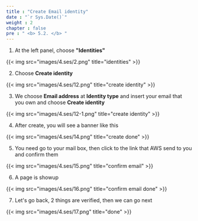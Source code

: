 ```yaml
---
title : "Create Email identity"
date : "`r Sys.Date()`"
weight : 2
chapter : false
pre : " <b> 5.2. </b> "
---
```


1. At the left panel, choose **"Identities"**

{{< img src="images/4.ses/2.png" title="identities" >}}

2. Choose **Create identity**

{{< img src="images/4.ses/12.png" title="create identity" >}}

3. We choose **Email address** at **Identity type** and insert your email that you own and choose **Create identity**

{{< img src="images/4.ses/12-1.png" title="create identity" >}}

4. After create, you will see a banner like this

{{< img src="images/4.ses/14.png" title="create done" >}}

5. You need go to your mail box, then click to the link that AWS send to you and confirm them

{{< img src="images/4.ses/15.png" title="confirm email" >}}

6. A page is showup

{{< img src="images/4.ses/16.png" title="confirm email done" >}}

7. Let's go back, 2 things are verified, then we can go next

{{< img src="images/4.ses/17.png" title="done" >}}
